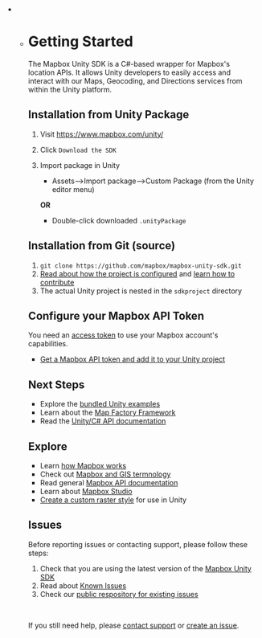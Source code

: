 * * # Getting Started

    The Mapbox Unity SDK is a C#-based wrapper for Mapbox's location APIs. It allows Unity developers to easily access and interact with our Maps, Geocoding, and Directions services from within the Unity platform.

    ## Installation from Unity Package

    1. Visit https://www.mapbox.com/unity/
    2. Click `Download the SDK`
    3. Import package in Unity
       * Assets—>Import package—>Custom Package (from the Unity editor menu) 

        **OR**

       * Double-click downloaded `.unityPackage`

    ## Installation from Git (source)

    1. `git clone https://github.com/mapbox/mapbox-unity-sdk.git`
    2. [Read about how the project is configured](https://github.com/mapbox/mapbox-unity-sdk/blob/develop/README.md) and [learn how to contribute](https://github.com/mapbox/mapbox-unity-sdk/blob/develop/CONTRIBUTING.md)
    3. The actual Unity project is nested in the `sdkproject` directory

    ## Configure your Mapbox API Token

    You need an [access token](https://www.mapbox.com/help/define-access-token) to use your Mapbox account's capabilities. 

    * [Get a Mapbox API token and add it to your Unity project](01-mapbox-api-token.md)

    ## Next Steps

    * Explore the [bundled Unity examples](03-examples.md)
    * Learn about the [Map Factory Framework](06-map-factory-framework.md)
    * Read the [Unity/C# API documentation](https://www.mapbox.com/mapbox-unity-sdk/api/)

    ## Explore

    * Learn [how Mapbox works](https://www.mapbox.com/help/how-mapbox-works/)
    * Check out [Mapbox and GIS termnology](https://www.mapbox.com/help/glossary/)
    * Read general [Mapbox API documentation](https://www.mapbox.com/api-documentation/)
    * Learn about [Mapbox Studio](https://www.mapbox.com/help/studio-manual/)
    * [Create a custom raster style](https://www.mapbox.com/help/create-a-custom-style/) for use in Unity

    ## Issues

    Before reporting issues or contacting support, please follow these steps:
    1. Check that you are using the latest version of the [Mapbox Unity SDK](05-changelog.md)
    2. Read about [Known Issues](02-known-issues.md)
    3. Check our [public respository for existing issues](https://github.com/mapbox/mapbox-unity-sdk/issues)

    ​

    If you still need help, please [contact support](https://www.mapbox.com/contact/) or [create an issue](https://github.com/mapbox/mapbox-unity-sdk/issues).


